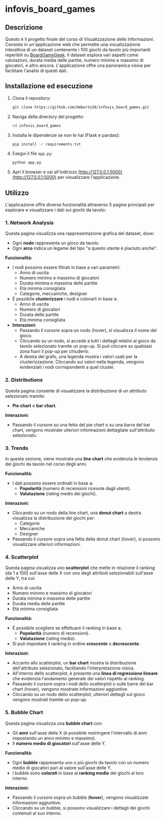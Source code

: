 # infovis_board_games

## Descrizione

Questo è il progetto finale del corso di Visualizzazione delle Informazioni. Consiste in un'applicazione web che permette una visualizzazione interattiva di un dataset contenente i 100 giochi da tavolo più importanti reperibili su [BoardGameGeek](https://boardgamegeek.com). Il dataset esplora vari aspetti come valutazioni, durata media delle partite, numero minimo e massimo di giocatori, e altro ancora. L'applicazione offre una panoramica visiva per facilitare l'analisi di questi dati.

## Installazione ed esecuzione

1. Clona il repository:
    ```bash
    git clone https://github.com/Umberto28/infovis_board_games.git
    ```

2. Naviga della directory del progetto:
    ```bash
    cd infovis_board_games
    ```

3. Installa le dipendenze se non le hai (Flask e pandas):
    ```bash
    pip install -r requirements.txt
    ```

4. Esegui il file `app.py`:
    ```bash
    python app.py
    ```

5. Apri il browser e vai all'indirizzo [http://127.0.0.1:5000](http://127.0.0.1:5000) per visualizzare l'applicazione.

## Utilizzo
L'applicazione offre diverse funzionalità attraverso 5 pagine principali per esplorare e visualizzare i dati sui giochi da tavolo:

### 1. **Network Analysis**
Questa pagina visualizza una rappresentazione grafica del dataset, dove:
- Ogni **nodo** rappresenta un gioco da tavolo.
- Ogni **arco** indica un legame del tipo "a questo utente è piaciuto anche".
  
**Funzionalità:**
- I nodi possono essere filtrati in base a vari parametri:
  - Anno di uscita
  - Numero minimo e massimo di giocatori
  - Durata minima e massima delle partite
  - Età minima consigliata
  - Categorie, meccaniche, designer
- È possibile **clusterizzare** i nodi e colorarli in base a:
  - Anno di uscita
  - Numero di giocatori
  - Durata delle partite
  - Età minima consigliata
- **Interazioni:**
  - Passando il cursore sopra un nodo (hover), si visualizza il nome del gioco.
  - Cliccando su un nodo, si accede a tutti i dettagli relativi al gioco da tavolo selezionato tramite un pop-up. Si può cliccare su qualsiasi zona fuori il pop-up per chiuderlo.
  - A destra del grafo, una legenda mostra i valori usati per la clusterizzazione. Cliccando sui valori nella legenda, vengono evidenziati i nodi corrispondenti a quel cluster.

### 2. **Distributions**
Questa pagina consente di visualizzare la distribuzione di un attributo selezionato tramite:
- **Pie chart** e **bar chart**.

**Interazioni:**
- Passando il cursore su una fetta del pie chart o su una barra del bar chart, vengono mostrate ulteriori informazioni dettagliate sull'attributo selezionato.

### 3. **Trends**
In questa sezione, viene mostrata una **line chart** che evidenzia le tendenze dei giochi da tavolo nel corso degli anni.

**Funzionalità:**
- I dati possono essere ordinati in base a:
  - **Popolarità** (numero di recensioni ricevute dagli utenti).
  - **Valutazione** (rating medio dei giochi).
  
**Interazioni:**
- Cliccando su un nodo della line chart, una **donut chart** a destra visualizza la distribuzione dei giochi per:
  - Categorie
  - Meccaniche
  - Designer
- Passando il cursore sopra una fetta della donut chart (hover), si possono visualizzare ulteriori informazioni.

### 4. **Scatterplot**
Questa pagina visualizza uno **scatterplot** che mette in relazione il ranking (da 1 a 100) sull'asse delle X con uno degli attributi selezionabili sull'asse delle Y, tra cui:
- Anno di uscita
- Numero minimo e massimo di giocatori
- Durata minima e massima delle partite
- Durata media delle partite
- Età minima consigliata

**Funzionalità:**
- È possibile scegliere se effettuare il ranking in base a:
  - **Popolarità** (numero di recensioni).
  - **Valutazione** (rating medio).
- Si può impostare il ranking in ordine **crescente** o **decrescente**.
  
**Interazioni:**
- Accanto allo scatterplot, un **bar chart** mostra la distribuzione dell'attributo selezionato, facilitando l'interpretazione visiva.
- All'interno dello scatterplot, è presente una **linea di regressione lineare** che evidenzia l'andamento generale dei valori rispetto al ranking.
- Passando il cursore sopra i nodi dello scatterplot o sulle barre del bar chart (hover), vengono mostrate informazioni aggiuntive.
- Cliccando su un nodo dello scatterplot, ulteriori dettagli sul gioco vengono mostrati tramite un pop-up.

### 5. **Bubble Chart**
Questa pagina visualizza una **bubble chart** con:
- Gli **anni** sull'asse delle X (è possibile restringere l'intervallo di anni impostando un anno minimo e massimo).
- Il **numero medio di giocatori** sull'asse delle Y.

**Funzionalità:**
- Ogni **bubble** rappresenta uno o più giochi da tavolo con un numero medio di giocatori pari al valore sull'asse delle Y.
- I bubble sono **colorati** in base al **ranking medio** dei giochi al loro interno.

**Interazioni:**
- Passando il cursore sopra un bubble (**hover**), vengono visualizzate informazioni aggiuntive.
- Cliccando su un bubble, si possono visualizzare i dettagli dei giochi contenuti al suo interno.
